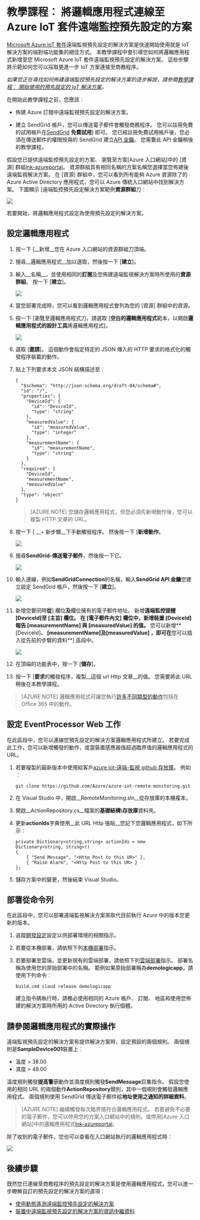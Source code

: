 <properties
  pageTitle="Azure IoT 套件及邏輯應用程式 |Microsoft Azure"
  description="教學課程，說明如何將商務程序連結至 Azure IoT 套件邏輯應用程式。"
  services=""
  suite="iot-suite"
  documentationCenter=""
  authors="aguilaaj"
  manager="timlt"
  editor=""/>

<tags
  ms.service="iot-suite"
  ms.devlang="na"
  ms.topic="article"
  ms.tgt_pltfrm="na"
  ms.workload="na"
  ms.date="08/16/2016"
  ms.author="araguila"/>
  
# <a name="tutorial-connect-logic-app-to-your-azure-iot-suite-remote-monitoring-preconfigured-solution"></a>教學課程︰ 將邏輯應用程式連線至 Azure IoT 套件遠端監控預先設定的方案

[Microsoft Azure IoT 套件][lnk-internetofthings]遠端監視預先設定的解決方案是快速開始使用就是 IoT 解決方案的端對端功能集的絕佳方式。 本教學課程中會引導您如何將邏輯應用程式新增至您 Microsoft Azure IoT 套件遠端監視預先設定的解決方案。 這些步驟將示範如何您可以採取更進一步 IoT 方案連接至商務程序。

_如果您正在尋找如何佈建遠端監控預先設定的解決方案的逐步解說，請參閱[教學課程︰ 開始使用的預先設定的 IoT 解決方案][lnk-getstarted]。_

在開始此教學課程之前，您應該︰

- 佈建 Azure 訂閱中遠端監視預先設定的解決方案。

- 建立 SendGrid 帳戶，您可以傳送電子郵件會觸發商務程序。 您可以註冊免費的試用帳戶在[SendGrid](https://sendgrid.com/) **免費試用**] 即可。 您已經註冊免費試用帳戶後，您必須在傳送郵件的權限授與的 SendGrid 建立[API 金鑰](https://sendgrid.com/docs/User_Guide/Settings/api_keys.html)。 您需要此 API 金鑰稍後的教學課程。

假設您已提供遠端監控預先設定的方案、 瀏覽至方案[Azure 入口網站]中的 [資源] 群組[lnk-azureportal]。 資源群組具有相同名稱的方案名稱您選擇當您佈建後遠端監視解決方案。 在 [資源] 群組中，您可以看到所有能夠 Azure 資源除了的 Azure Active Directory 應用程式，您可以 Azure 傳統入口網站中找到解決方案。 下圖顯示 [遠端監控預先設定解決方案範例**資源群組**刀︰

![](media/iot-suite-logic-apps-tutorial/resourcegroup.png)

若要開始，將邏輯應用程式設定為使用預先設定的解決方案。

## <a name="set-up-the-logic-app"></a>設定邏輯應用程式

1. 按一下 [__新增__您在 Azure 入口網站的資源群組刀頂端。

2. 搜尋__邏輯應用程式__加以選取，然後按一下 [**建立**]。

3. 輸入__名稱__，並使用相同的**訂閱**及您佈建遠端監視解決方案時所使用的**資源群組**。 按一下 [__建立__]。

    ![](media/iot-suite-logic-apps-tutorial/createlogicapp.png)

4. 當您部署完成時，您可以看到邏輯應用程式會列為您的 [資源] 群組中的資源。

5. 按一下 [瀏覽至邏輯應用程式刀，請選取 [**空白的邏輯應用程式**範本，以開啟**邏輯應用程式的設計工具**將邏輯應用程式]。

    ![](media/iot-suite-logic-apps-tutorial/logicappsdesigner.png)

6. 選取 [__邀請__]。 這個動作會指定特定的 JSON 傳入的 HTTP 要求的格式化的觸發程序裝載的動作。

7. 貼上下列要求本文 JSON 結構描述至︰

    ```
    {
      "$schema": "http://json-schema.org/draft-04/schema#",
      "id": "/",
      "properties": {
        "DeviceId": {
          "id": "DeviceId",
          "type": "string"
        },
        "measuredValue": {
          "id": "measuredValue",
          "type": "integer"
        },
        "measurementName": {
          "id": "measurementName",
          "type": "string"
        }
      },
      "required": [
        "DeviceId",
        "measurementName",
        "measuredValue"
      ],
      "type": "object"
    }
    ```
    
    > [AZURE.NOTE] 您儲存邏輯應用程式，但您必須先新增動作後，您可以複製 HTTP 文章的 URL。

8. 按一下 [ __+ 新步驟__下手動觸發程序。 然後按一下 [**新增動作**。

    ![](media/iot-suite-logic-apps-tutorial/logicappcode.png)

9. 搜尋**SendGrid-傳送電子郵件**，然後按一下它。

    ![](media/iot-suite-logic-apps-tutorial/logicappaction.png)

10. 輸入連線，例如**SendGridConnection**的名稱，輸入**SendGrid API 金鑰**您建立設定 SendGrid 帳戶，然後按一下 [**建立**]。

    ![](media/iot-suite-logic-apps-tutorial/sendgridconnection.png)

11. 新增您要同時**從**] 欄位**及**欄位擁有的電子郵件地址。 新增**遠端監控提醒 [DeviceId]**至 [**主旨**] 欄位。 在 [**電子郵件內文**] 欄位中，新增**裝置 [DeviceId] 報告 [measurementName] 與 [measuredValue] 的值。** 您可以新增**[DeviceId]**、 **[measurementName]**及**[measuredValue]** ，即可在**您可以插入從先前的步驟的資料**] 區段中。

    ![](media/iot-suite-logic-apps-tutorial/sendgridaction.png)

12. 在頂端的功能表中，按一下 [__儲存__]。

13. 按一下 [**要求**的觸發程序，複製__這個 url Http 文章__的值。 您需要將此 URL 稍後在本教學課程。

> [AZURE.NOTE] 邏輯應用程式可讓您執行[許多不同類型的動作][lnk-logic-apps-actions]包括在 Office 365 中的動作。 

## <a name="set-up-the-eventprocessor-web-job"></a>設定 EventProcessor Web 工作

在此區段中，您可以連線您預先設定的解決方案邏輯應用程式所建立。 若要完成此工作，您可以新增觸發的動作，或當裝置感應器值超過臨界值的邏輯應用程式的 URL。

1. 若要複製的最新版本中使用給客戶[azure iot-遠端-監視 github 存放庫][lnk-rmgithub]。 例如︰

    ```
    git clone https://github.com/Azure/azure-iot-remote-monitoring.git
    ```

2. 在 Visual Studio 中，開啟__RemoteMonitoring.sln__從存放庫的本機複本。

3. 開啟__ActionRepository.cs__檔案的**基礎結構\\存放庫**資料夾。

4. 更新**actionIds**字典使用__此 URL Http 張貼__您記下您邏輯應用程式，如下所示︰

    ```
    private Dictionary<string,string> actionIds = new Dictionary<string, string>()
    {
        { "Send Message", "<Http Post to this UR>" },
        { "Raise Alarm", "<Http Post to this UR> }
    };
    ```

5. 儲存方案中的變更，然後結束 Visual Studio。

## <a name="deploy-from-the-command-line"></a>部署從命令列

在此區段中，您可以部署遠端監視解決方案來取代目前執行 Azure 中的版本您更新的版本。

1. 追蹤[開發設定][lnk-devsetup]設定以供部署環境的相關指示。

2.  若要從本機部署，請依照下列[本機部署][lnk-localdeploy]指示。

3.  若要部署至雲端，並更新現有的雲端部署，請依照下列[雲端部署][lnk-clouddeploy]指示。 部署名稱為使用您的原始部署中的名稱。 範例如果原始部署稱為**demologicapp**，請使用下列命令︰

    ``
    build.cmd cloud release demologicapp
    ``
    
    建立指令碼執行時，請務必使用相同的 Azure 帳戶、 訂閱、 地區和使用您佈建的解決方案時所用的 Active Directory 執行個體。

## <a name="see-your-logic-app-in-action"></a>請參閱邏輯應用程式的實際操作

遠端監視預先設定的解決方案有提供解決方案時，設定預設的兩個規則。 兩個規則是**SampleDevice001**裝置上︰

* 溫度 > 38.00
* 濕度 > 48.00

溫度規則觸發**提高警示**動作並濕度規則觸發**SendMessage**巨集指令。 假設您使用的相同 URL 的兩個動作**ActionRepository**類別，其中一個規則會觸發邏輯應用程式。 兩個規則使用 SendGrid 傳送電子郵件給**地址使用之通知的詳細資料**。

> [AZURE.NOTE] 繼續觸發每次臨界值符合邏輯應用程式。 若要避免不必要的電子郵件，您可以停用您的方案入口網站中的規則，或停用[Azure 入口網站]中的邏輯應用程式[lnk-azureportal]。

除了收到的電子郵件，您也可以查看在入口網站執行的邏輯應用程式時︰

![](media/iot-suite-logic-apps-tutorial/logicapprun.png)

## <a name="next-steps"></a>後續步驟

既然您已連線至商務程序的預先設定的解決方案是使用邏輯應用程式，您可以進一步瞭解自訂的預先設定的解決方案的選項︰

- [使用動態遙測遠端監控預先設定的解決方案][lnk-dynamic]
- [裝置中遠端監視預先設定的解決方案的資訊中繼資料][lnk-devinfo]

[lnk-dynamic]: iot-suite-dynamic-telemetry.md
[lnk-devinfo]: iot-suite-remote-monitoring-device-info.md

[lnk-internetofthings]: https://azure.microsoft.com/documentation/suites/iot-suite/
[lnk-getstarted]: iot-suite-getstarted-preconfigured-solutions.md
[lnk-azureportal]: https://portal.azure.com
[lnk-logic-apps-actions]: ../connectors/apis-list.md
[lnk-rmgithub]: https://github.com/Azure/azure-iot-remote-monitoring
[lnk-devsetup]: https://github.com/Azure/azure-iot-remote-monitoring/blob/master/Docs/dev-setup.md
[lnk-localdeploy]: https://github.com/Azure/azure-iot-remote-monitoring/blob/master/Docs/local-deployment.md
[lnk-clouddeploy]: https://github.com/Azure/azure-iot-remote-monitoring/blob/master/Docs/cloud-deployment.md
